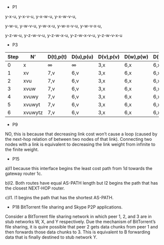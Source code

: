 - P1

y-x-u, y-x-v-u, y-x-w-u, y-x-w-v-u,

y-w-u, y-w-v-u, y-w-x-u, y-w-x-v-u, y-w-v-x-u,

y-z-w-u, y-z-w-v-u, y-z-w-x-u, y-z-w-x-v-u, y-z-w-v-x-u

- P3

Step	| N’ | D(t),p(t)|	D(u),p(u)|	D(v),p(v)|	D(w),p(w)|	D(y),p(y)|	D(z),p(z)
---|---|---|---|---|---|---|---
0	|x	|∞	|∞	|3,x	|6,x	|6,x	|8,x
1	|xv	|7,v	|6,v	|3,x	|6,x	|6,x	|8,x
2	|xvu	|7,v	|6,v	|3,x	|6,x	|6,x	|8,x
3	|xvuw	|7,v	|6,v	|3,x	|6,x	|6,x	|8,x
4	|xvuwy	|7,v	|6,v	|3,x	|6,x	|6,x	|8,x
5	|xvuwyt	|7,v	|6,v	|3,x	|6,x	|6,x	|8,x
6	|xvuwytz	|7,v	|6,v	|3,x	|6,x	|6,x	|8,x

- P9

NO, this is because that decreasing link cost won’t cause a loop (caused by the next-hop relation of between two nodes of that link). Connecting two nodes with a link is equivalent to decreasing the link weight from infinite to the finite weight.

- P15

a)I1 because this interface begins the least cost path from 1d towards the gateway router 1c.

b)I2. Both routes have equal AS-PATH length but I2 begins the path that has the closest NEXT-HOP router.

c)I1. I1 begins the path that has the shortest AS-PATH.

- P18
BitTorrent file sharing and Skype P2P applications.

Consider a BitTorrent file sharing network in which peer 1, 2, and 3 are in stub networks W, X, and Y respectively. Due the mechanism of BitTorrent’s file sharing, it is quire possible that peer 2 gets data chunks from peer 1 and then forwards those data chunks to 3. This is equivalent to B forwarding data that is finally destined to stub network Y.

